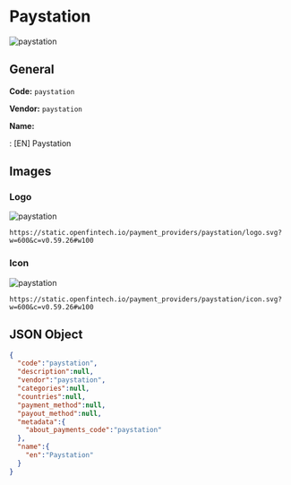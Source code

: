 
# Paystation 
![paystation](https://static.openfintech.io/payment_providers/paystation/logo.svg?w=600&c=v0.59.26#w100)  

## General 
 
**Code:** `paystation`  
 
**Vendor:** `paystation`  
 
**Name:**  
 
:	[EN] Paystation  

## Images 

### Logo 
 
![paystation](https://static.openfintech.io/payment_providers/paystation/logo.svg?w=600&c=v0.59.26#w100)  

```
https://static.openfintech.io/payment_providers/paystation/logo.svg?w=600&c=v0.59.26#w100
```  

### Icon 
 
![paystation](https://static.openfintech.io/payment_providers/paystation/icon.svg?w=600&c=v0.59.26#w100)  

```
https://static.openfintech.io/payment_providers/paystation/icon.svg?w=600&c=v0.59.26#w100
```  

## JSON Object 

```json
{
  "code":"paystation",
  "description":null,
  "vendor":"paystation",
  "categories":null,
  "countries":null,
  "payment_method":null,
  "payout_method":null,
  "metadata":{
    "about_payments_code":"paystation"
  },
  "name":{
    "en":"Paystation"
  }
}
```  
